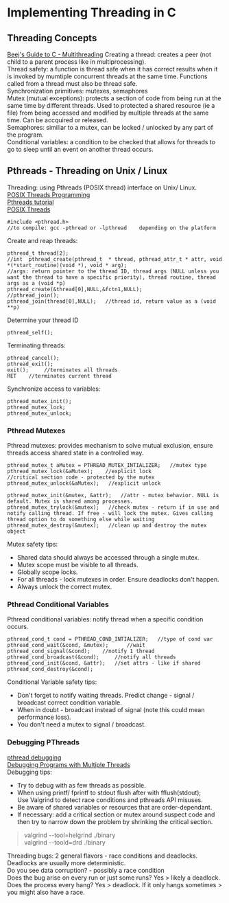 # Implementing Threading in C    
## Threading Concepts    
[Beej's Guide to C - Multithreading](https://beej.us/guide/bgc/html/split/multithreading.html)
Creating a thread: creates a peer (not child to a parent process like in multiprocessing).    
Thread safety: a function is thread safe when it has correct results when it is invoked by mumtiple concurrent threads at the same time. Functions called from a thread must also be thread safe.         
Synchronization primitives: mutexes, semaphores     
Mutex (mutual exceptions): protects a section of code from being run at the same time by different threads. Used to protected a shared resource (ie a file) from being accessed and modified by multiple threads at the same time. Can be accquired or released.          
Semaphores: similiar to a mutex, can be locked / unlocked by any part of the program.        
Conditional variables: a condition to be checked that allows for threads to go to sleep until an event on another thread occurs.     

## Pthreads - Threading on Unix / Linux 
Threading: using Pthreads (POSIX thread) interface on Unix/ Linux.      
[POSIX Threads Programming](https://hpc-tutorials.llnl.gov/posix/)     
[Pthreads tutorial](https://www.cs.cmu.edu/afs/cs/academic/class/15492-f07/www/pthreads.html)     
[POSIX Threads](http://www.csc.villanova.edu/~mdamian/threads/posixthreads.html)     

    #include <pthread.h>   
    //to compile: gcc -pthread or -lpthread    depending on the platform    
Create and reap threads:        

    pthread_t thread[2];    
    //int  pthread_create(pthread_t  * thread, pthread_attr_t * attr, void *(*start_routine)(void *), void * arg);
    //args: return pointer to the thread ID, thread args (NULL unless you want the thread to have a specific priority), thread routine, thread args as a (void *p)  
    pthread_create(&thread[0],NULL,&fctn1,NULL);
    //pthread_join();     
    pthread_join(thread[0],NULL);   //thread id, return value as a (void **p)
Determine your thread ID     

    pthread_self();     
Terminating threads:      

    pthread_cancel();    
    pthread_exit();   
    exit();     //terminates all threads    
    RET    //terminates current thread   
Synchronize access to variables:      

    pthread_mutex_init();   
    pthread_mutex_lock; 
    pthread_mutex_unlock;   

### Pthread Mutexes   
Pthread mutexes: provides mechanism to solve mutual exclusion, ensure threads access shared state in a controlled way.      
```
pthread_mutex_t aMutex = PTHREAD_MUTEX_INTIALIZER;   //mutex type    
pthread_mutex_lock(&aMutex);    //explicit lock    
//critical section code - protected by the mutex      
pthread_mutex_unlock(&aMutex);   //explicit unlock   

pthread_mutex_init(&mutex, &attr);   //attr - mutex behavior. NULL is default. Mutex is shared among processes.   
pthread_mutex_trylock(&mutex);   //check mutex - return if in use and notify calling thread. If free - will lock the mutex. Gives calling thread option to do something else while waiting     
pthread_mutex_destroy(&mutex);   //clean up and destroy the mutex object 
```
Mutex safety tips:     
- Shared data should always be accessed through a single mutex.       
- Mutex scope must be visible to all threads.      
- Globally scope locks.     
- For all threads - lock mutexes in order. Ensure deadlocks don't happen.    
- Always unlock the correct mutex.      

### Pthread Conditional Variables     
Pthread conditional variables: notify thread when a specific condition occurs.     
```
pthread_cond_t cond = PTHREAD_COND_INTIALIZER;   //type of cond var      
pthread_cond_wait(&cond, &mutex);      //wait        
pthread_cond_signal(&cond);    //notify 1 thread    
pthread_cond_broadcast(&cond);     //notify all threads       
pthread_cond_init(&cond, &attr);   //set attrs - like if shared    
pthread_cond_destroy(&cond);    
```
Conditional Variable safety tips:      
- Don't forget to notify waiting threads. Predict change - signal / broadcast correct condition variable.    
- When in doubt - broadcast instead of signal (note this could mean performance loss).     
- You don't need a mutex to signal / broadcast.    

### Debugging PThreads      
[pthread debugging](https://www.cs.swarthmore.edu/~newhall/unixhelp/gdb_pthreads.php)     
[Debugging Programs with Multiple Threads](https://www.sourceware.org/gdb/current/onlinedocs/gdb.html/Threads.html#Threads)       
Debugging tips:       
- Try to debug with as few threads as possible.     
- When using printf/ fprintf to stdout flush after with fflush(stdout);    
Use Valgrind to detect race conditions and pthreads API misuses.    
- Be aware of shared variables or resources that are order-dependant.   
- If necessary: add a critical section or mutex around suspect code and then try to narrow down the problem by shrinking the critical section.    
> valgrind --tool=helgrind ./binary     
> valgrind --toold=drd ./binary    

Threading bugs: 2 general flavors - race conditions and deadlocks. Deadlocks are usually more deterministic.     
Do you see data corruption? - possibly a race condition      
Does the bug arise on every run or just some runs? Yes > likely a deadlock.     
Does the process every hang? Yes > deadlock. If it only hangs sometimes > you might also have a race.    